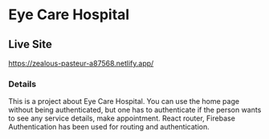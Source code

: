 # Eye Care Hospital



## Live Site

https://zealous-pasteur-a87568.netlify.app/

### Details

This is a project about Eye Care Hospital.
You can use the home page without being authenticated, but one has to authenticate if the person wants to 
see any service details, make appointment.
React router, Firebase Authentication has been used for routing and authentication.

